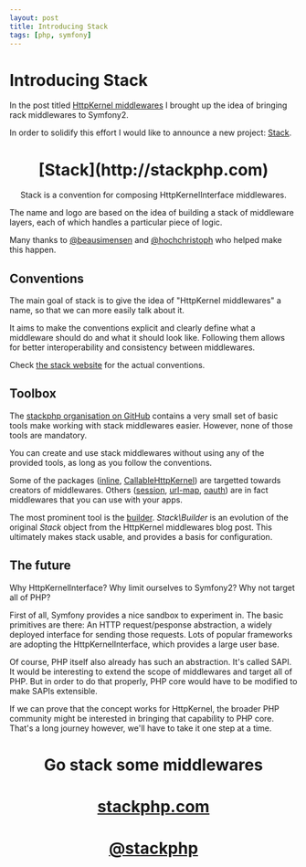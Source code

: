 ```yaml
---
layout: post
title: Introducing Stack
tags: [php, symfony]
---
```


<link rel="stylesheet" type="text/css" href="/css/stack.css">

# Introducing Stack

In the post titled [HttpKernel
middlewares](/2013-02-02-http-kernel-middlewares.html) I brought up the idea of
bringing rack middlewares to Symfony2.

In order to solidify this effort I would like to announce a new project:
[Stack](http://stackphp.com).

<center>
    <h1 class="stack-logo">[Stack](http://stackphp.com)</h1>
    <p class="lead">Stack is a convention for composing HttpKernelInterface middlewares.</p>
</center>

The name and logo are based on the idea of building a stack of middleware
layers, each of which handles a particular piece of logic.

Many thanks to [@beausimensen](https://twitter.com/beausimensen) and
[@hochchristoph](https://twitter.com/hochchristoph) who helped make this
happen.

## Conventions

The main goal of stack is to give the idea of "HttpKernel middlewares" a name,
so that we can more easily talk about it.

It aims to make the conventions explicit and clearly define what a middleware
should do and what it should look like. Following them allows for better
interoperability and consistency between middlewares.

Check [the stack website](http://stackphp.com) for the actual conventions.

## Toolbox

The [stackphp organisation on GitHub](https://github.com/stackphp) contains a
very small set of basic tools make working with stack middlewares easier.
However, none of those tools are mandatory.

You can create and use stack middlewares without using any of the provided
tools, as long as you follow the conventions.

Some of the packages ([inline](https://github.com/stackphp/inline),
[CallableHttpKernel](https://github.com/stackphp/CallableHttpKernel)) are
targetted towards creators of middlewares. Others
([session](https://github.com/stackphp/session), [url-map](https://github.com/stackphp/url-map),
[oauth](https://github.com/stackphp/oauth)) are in fact middlewares that you
can use with your apps.

The most prominent tool is the [builder](https://github.com/stackphp/builder).
*Stack\Builder* is an evolution of the original *Stack* object from the
HttpKernel middlewares blog post. This ultimately makes stack usable, and
provides a basis for configuration.

## The future

Why HttpKernelInterface? Why limit ourselves to Symfony2? Why not target all
of PHP?

First of all, Symfony provides a nice sandbox to experiment in. The basic
primitives are there: An HTTP request/pesponse abstraction, a widely deployed
interface for sending those requests. Lots of popular frameworks are adopting
the HttpKernelInterface, which provides a large user base.

Of course, PHP itself also already has such an abstraction. It's called SAPI.
It would be interesting to extend the scope of middlewares and target all of
PHP. But in order to do that properly, PHP core would have to be modified to
make SAPIs extensible.

If we can prove that the concept works for HttpKernel, the broader PHP
community might be interested in bringing that capability to PHP core. That's
a long journey however, we'll have to take it one step at a time.

<h1 style="text-align: center;">Go stack some middlewares</h1>

<h1 style="text-align: center;"><a href="http://stackphp.com">stackphp.com</a></h1>
<h1 style="text-align: center;"><a href="http://twitter.com/stackphp">@stackphp</a></h1>
